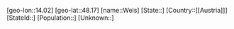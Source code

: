 ﻿---
location: [48.17,14.02]
type: City
tags:
- geo/City


SpocWebEntityId: 35532
isDeleted: false
confidential: public

---
[geo-lon::14.02]
[geo-lat::48.17]
[name::Wels]
[State::]
[Country::[[Austria]]]
[StateId::]
[Population::]
[Unknown::]

